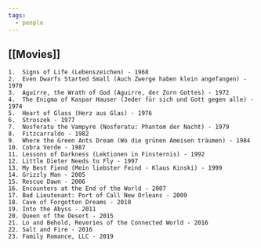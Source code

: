 ```yaml
---
tags:
  - people
---
```

## [[Movies]]

	1.	Signs of Life (Lebenszeichen) - 1968
	2.	Even Dwarfs Started Small (Auch Zwerge haben klein angefangen) - 1970
	3.	Aguirre, the Wrath of God (Aguirre, der Zorn Gottes) - 1972
	4.	The Enigma of Kaspar Hauser (Jeder für sich und Gott gegen alle) - 1974
	5.	Heart of Glass (Herz aus Glas) - 1976
	6.	Stroszek - 1977
	7.	Nosferatu the Vampyre (Nosferatu: Phantom der Nacht) - 1979
	8.	Fitzcarraldo - 1982
	9.	Where the Green Ants Dream (Wo die grünen Ameisen träumen) - 1984
	10.	Cobra Verde - 1987
	11.	Lessons of Darkness (Lektionen in Finsternis) - 1992
	12.	Little Dieter Needs to Fly - 1997
	13.	My Best Fiend (Mein liebster Feind - Klaus Kinski) - 1999
	14.	Grizzly Man - 2005
	15.	Rescue Dawn - 2006
	16.	Encounters at the End of the World - 2007
	17.	Bad Lieutenant: Port of Call New Orleans - 2009
	18.	Cave of Forgotten Dreams - 2010
	19.	Into the Abyss - 2011
	20.	Queen of the Desert - 2015
	21.	Lo and Behold, Reveries of the Connected World - 2016
	22.	Salt and Fire - 2016
	23.	Family Romance, LLC - 2019

